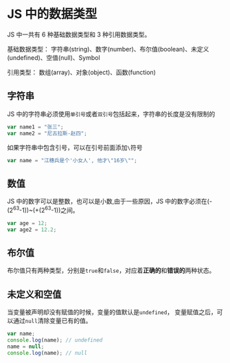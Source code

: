 # JS 中的数据类型

JS 中一共有 6 种基础数据类型和 3 种引用数据类型。

基础数据类型： 字符串(string)、数字(number)、布尔值(boolean)、未定义(undefined)、空值(null)、Symbol

引用类型： 数组(array)、对象(object)、函数(function)

## 字符串

JS 中的字符串必须使用`单引号`或者`双引号`包括起来，字符串的长度是没有限制的

```js
var name1 = "张三";
var name2 = "尼古拉斯-赵四";
```

如果字符串中包含引号，可以在引号前面添加`\`符号

```js
var name = "江穗兵是个'小女人', 他才\"16岁\"";
```

## 数值

JS 中的数字可以是整数，也可以是小数,由于一些原因，JS 中的数字必须在(-(2<sup>63</sup>-1))~(+(2<sup>63</sup>-1))之间。

```js
var age = 12;
var age2 = 12.2;
```

## 布尔值

布尔值只有两种类型，分别是`true`和`false`，对应着**正确的**和**错误的**两种状态。

## 未定义和空值

当变量被声明却没有赋值的时候，变量的值默认是`undefined`， 变量赋值之后，可以通过`null`清除变量已有的值。

```js
var name;
console.log(name); // undefined
name = null;
console.log(name); // null
```
